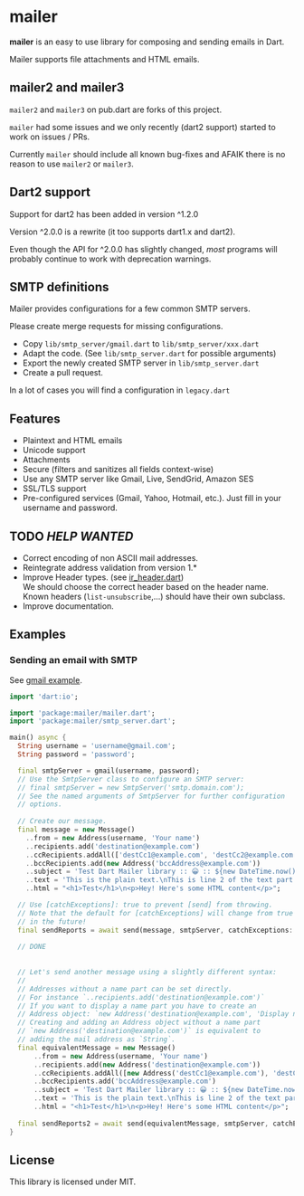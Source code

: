 # mailer


**mailer** is an easy to use library for composing and sending emails in Dart.

Mailer supports file attachments and HTML emails.


## mailer2 and mailer3

`mailer2` and `mailer3` on pub.dart are forks of this project.

`mailer` had some issues and we only recently (dart2 support) started
to work on issues / PRs.

Currently `mailer` should include all known bug-fixes and AFAIK there is
no reason to use `mailer2` or `mailer3`.


## Dart2 support

Support for dart2 has been added in version ^1.2.0  

Version ^2.0.0 is a rewrite (it too supports dart1.x and dart2).

Even though the API for ^2.0.0 has slightly changed, *most* programs will probably
continue to work with deprecation warnings.

## SMTP definitions

Mailer provides configurations for a few common SMTP servers.

Please create merge requests for missing configurations.

* Copy `lib/smtp_server/gmail.dart` to `lib/smtp_server/xxx.dart`
* Adapt the code.  (See `lib/smtp_server.dart` for possible arguments)
* Export the newly created SMTP server in `lib/smtp_server.dart`
* Create a pull request.

In a lot of cases you will find a configuration in `legacy.dart`

## Features

* Plaintext and HTML emails
* Unicode support
* Attachments
* Secure (filters and sanitizes all fields context-wise)
* Use any SMTP server like Gmail, Live, SendGrid, Amazon SES
* SSL/TLS support
* Pre-configured services (Gmail, Yahoo, Hotmail, etc.). Just fill in your username and password.

## TODO *HELP WANTED*

* Correct encoding of non ASCII mail addresses.
* Reintegrate address validation from version 1.*
* Improve Header types.  (see [ir_header.dart](lib/src/smtp/internal_representation/ir_header.dart))  
We should choose the correct header based on the header name.  
Known headers (`list-unsubscribe`,...) should have their own subclass.
* Improve documentation.

## Examples

### Sending an email with SMTP

See [gmail example](example/send_gmail.dart).

```dart
import 'dart:io';

import 'package:mailer/mailer.dart';
import 'package:mailer/smtp_server.dart';

main() async {
  String username = 'username@gmail.com';
  String password = 'password';

  final smtpServer = gmail(username, password);
  // Use the SmtpServer class to configure an SMTP server:
  // final smtpServer = new SmtpServer('smtp.domain.com');
  // See the named arguments of SmtpServer for further configuration
  // options.  
  
  // Create our message.
  final message = new Message()
    ..from = new Address(username, 'Your name')
    ..recipients.add('destination@example.com')
    ..ccRecipients.addAll(['destCc1@example.com', 'destCc2@example.com'])
    ..bccRecipients.add(new Address('bccAddress@example.com'))
    ..subject = 'Test Dart Mailer library :: 😀 :: ${new DateTime.now()}'
    ..text = 'This is the plain text.\nThis is line 2 of the text part.'
    ..html = "<h1>Test</h1>\n<p>Hey! Here's some HTML content</p>";

  // Use [catchExceptions]: true to prevent [send] from throwing.
  // Note that the default for [catchExceptions] will change from true to false
  // in the future!
  final sendReports = await send(message, smtpServer, catchExceptions: false);
  
  // DONE
  
  
  // Let's send another message using a slightly different syntax:
  //
  // Addresses without a name part can be set directly.
  // For instance `..recipients.add('destination@example.com')`
  // If you want to display a name part you have to create an
  // Address object: `new Address('destination@example.com', 'Display name part')`
  // Creating and adding an Address object without a name part
  // `new Address('destination@example.com')` is equivalent to
  // adding the mail address as `String`.
  final equivalentMessage = new Message()
      ..from = new Address(username, 'Your name')
      ..recipients.add(new Address('destination@example.com'))
      ..ccRecipients.addAll([new Address('destCc1@example.com'), 'destCc2@example.com'])
      ..bccRecipients.add('bccAddress@example.com')
      ..subject = 'Test Dart Mailer library :: 😀 :: ${new DateTime.now()}'
      ..text = 'This is the plain text.\nThis is line 2 of the text part.'
      ..html = "<h1>Test</h1>\n<p>Hey! Here's some HTML content</p>";
    
  final sendReports2 = await send(equivalentMessage, smtpServer, catchExceptions: false);
}
```

## License
This library is licensed under MIT.
